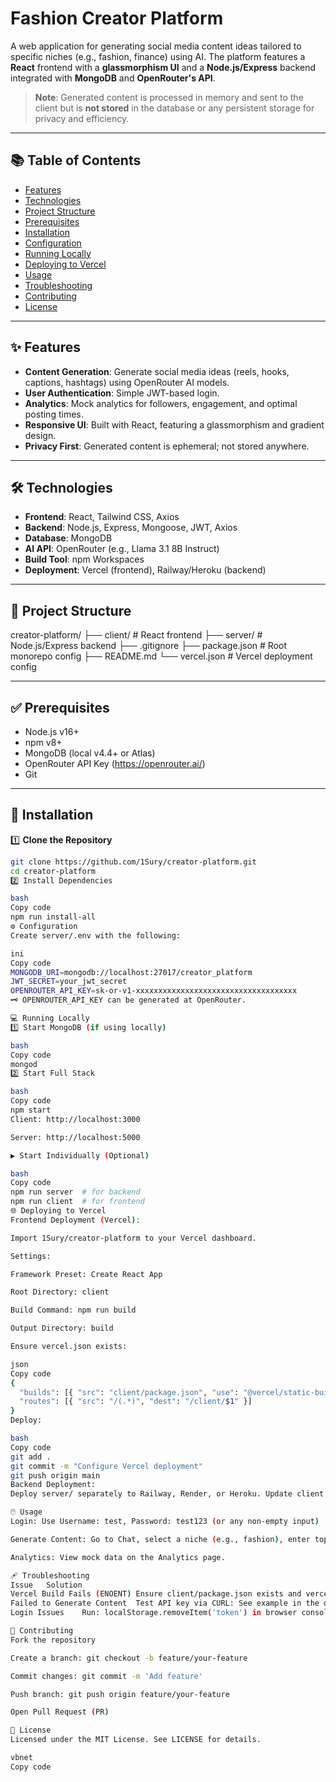# Fashion Creator Platform

A web application for generating social media content ideas tailored to specific niches (e.g., fashion, finance) using AI. The platform features a **React** frontend with a **glassmorphism UI** and a **Node.js/Express** backend integrated with **MongoDB** and **OpenRouter's API**.

> **Note**: Generated content is processed in memory and sent to the client but is **not stored** in the database or any persistent storage for privacy and efficiency.

---

## 📚 Table of Contents
- [Features](#features)
- [Technologies](#technologies)
- [Project Structure](#project-structure)
- [Prerequisites](#prerequisites)
- [Installation](#installation)
- [Configuration](#configuration)
- [Running Locally](#running-locally)
- [Deploying to Vercel](#deploying-to-vercel)
- [Usage](#usage)
- [Troubleshooting](#troubleshooting)
- [Contributing](#contributing)
- [License](#license)

---

## ✨ Features
- **Content Generation**: Generate social media ideas (reels, hooks, captions, hashtags) using OpenRouter AI models.
- **User Authentication**: Simple JWT-based login.
- **Analytics**: Mock analytics for followers, engagement, and optimal posting times.
- **Responsive UI**: Built with React, featuring a glassmorphism and gradient design.
- **Privacy First**: Generated content is ephemeral; not stored anywhere.

---

## 🛠 Technologies
- **Frontend**: React, Tailwind CSS, Axios
- **Backend**: Node.js, Express, Mongoose, JWT, Axios
- **Database**: MongoDB
- **AI API**: OpenRouter (e.g., Llama 3.1 8B Instruct)
- **Build Tool**: npm Workspaces
- **Deployment**: Vercel (frontend), Railway/Heroku (backend)

---

## 📂 Project Structure
creator-platform/
├── client/ # React frontend
├── server/ # Node.js/Express backend
├── .gitignore
├── package.json # Root monorepo config
├── README.md
└── vercel.json # Vercel deployment config


---

## ✅ Prerequisites
- Node.js v16+
- npm v8+
- MongoDB (local v4.4+ or Atlas)
- OpenRouter API Key (https://openrouter.ai/)
- Git

---

## 🚀 Installation

1️⃣ **Clone the Repository**
```bash
git clone https://github.com/1Sury/creator-platform.git
cd creator-platform
2️⃣ Install Dependencies

bash
Copy code
npm run install-all
⚙️ Configuration
Create server/.env with the following:

ini
Copy code
MONGODB_URI=mongodb://localhost:27017/creator_platform
JWT_SECRET=your_jwt_secret
OPENROUTER_API_KEY=sk-or-v1-xxxxxxxxxxxxxxxxxxxxxxxxxxxxxxxxxxxx
🗝️ OPENROUTER_API_KEY can be generated at OpenRouter.

💻 Running Locally
1️⃣ Start MongoDB (if using locally)

bash
Copy code
mongod
2️⃣ Start Full Stack

bash
Copy code
npm start
Client: http://localhost:3000

Server: http://localhost:5000

▶️ Start Individually (Optional)

bash
Copy code
npm run server  # for backend
npm run client  # for frontend
🌐 Deploying to Vercel
Frontend Deployment (Vercel):

Import 1Sury/creator-platform to your Vercel dashboard.

Settings:

Framework Preset: Create React App

Root Directory: client

Build Command: npm run build

Output Directory: build

Ensure vercel.json exists:

json
Copy code
{
  "builds": [{ "src": "client/package.json", "use": "@vercel/static-build", "config": { "distDir": "build" } }],
  "routes": [{ "src": "/(.*)", "dest": "/client/$1" }]
}
Deploy:

bash
Copy code
git add .
git commit -m "Configure Vercel deployment"
git push origin main
Backend Deployment:
Deploy server/ separately to Railway, Render, or Heroku. Update client API calls accordingly.

🖱️ Usage
Login: Use Username: test, Password: test123 (or any non-empty input)

Generate Content: Go to Chat, select a niche (e.g., fashion), enter topic (e.g., Summer Trends), and generate.

Analytics: View mock data on the Analytics page.

🩹 Troubleshooting
Issue	Solution
Vercel Build Fails (ENOENT)	Ensure client/package.json exists and vercel.json points to client/.
Failed to Generate Content	Test API key via CURL: See example in the detailed guide. Check server logs for error output.
Login Issues	Run: localStorage.removeItem('token') in browser console. Check JWT_SECRET in .env.

🤝 Contributing
Fork the repository

Create a branch: git checkout -b feature/your-feature

Commit changes: git commit -m 'Add feature'

Push branch: git push origin feature/your-feature

Open Pull Request (PR)

📜 License
Licensed under the MIT License. See LICENSE for details.

vbnet
Copy code
